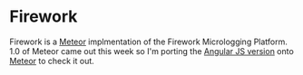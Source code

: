 Firework
========

Firework is a [Meteor](https://www.meteor.com) implmentation of the Firework Micrologging Platform.  1.0 of Meteor came out this week so I'm porting the [Angular JS version](https://github.com/JeremyNevill/firework-ng) onto [Meteor](https://www.meteor.com) to check it out.   


